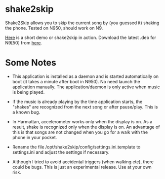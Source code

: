 shake2skip
==========

Shake2Skip allows you to skip the current song by (you guessed it) shaking the phone. Tested on N950, should work on N9. 

[Here](http://www.youtube.com/watch?v=lwfXHgGAktc) is a short demo or shake2skip in action. Download the latest .deb for N9[50] from [here](https://github.com/scifi-guy/shake2skip/tree/master/downloads).


Some Notes
==========

- This application is installed as a daemon and is started automatically on boot (it takes a minute after boot in N950). No need launch the application manually. The application/daemon is only active when music is being played.

- If the music is already playing by the time application starts, the "shakes" are recognized from the next song or after pause/play. This is a known bug.

- In Harmattan, accelerometer works only when the display is on. As a result, shake is recognized  only when the display is on. An advantage of this is that songs are not changed when you go for a walk with the phone in your pocket. 

- Rename the file /opt/shake2skip/config/settings.ini.template to settings.ini and adjust the settings if necessary.

- Although I tried to avoid accidental triggers (when walking etc), there could be bugs. This is just an experimental release. Use at your own risk.
